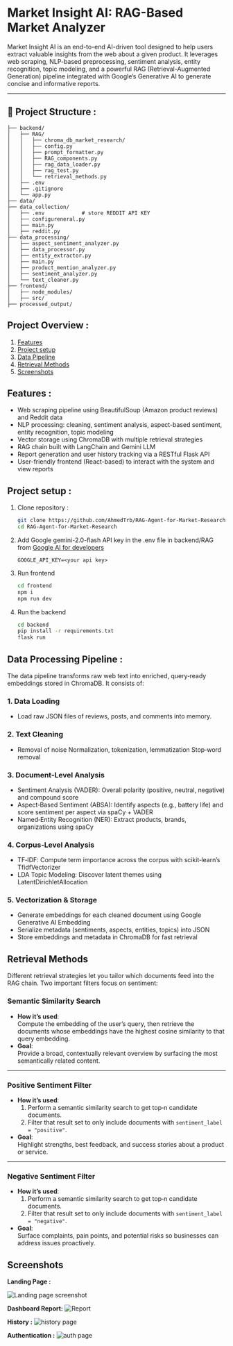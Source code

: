 # Market Insight AI: RAG-Based Market Analyzer

Market Insight AI is an end-to-end AI-driven tool designed to help users extract valuable insights from the web about a given product. It leverages web scraping, NLP-based preprocessing, sentiment analysis, entity recognition, topic modeling, and a powerful RAG (Retrieval-Augmented Generation) pipeline integrated with Google’s Generative AI to generate concise and informative reports.



***

## 📁 Project Structure :
```
├── backend/
│   ├── RAG/
│   │   ├── chroma_db_market_research/
│   │   ├── config.py
│   │   ├── prompt_formatter.py
│   │   ├── RAG_components.py
│   │   ├── rag_data_loader.py
│   │   ├── rag_test.py
│   │   └── retrieval_methods.py
│   ├── .env
│   ├── .gitignore
│   └── app.py
├── data/
├── data_collection/
│   ├── .env            # store REDDIT API KEY
│   ├── configureneral.py
│   ├── main.py
│   ├── reddit.py
├── data_processing/
│   ├── aspect_sentiment_analyzer.py
│   ├── data_processor.py
│   ├── entity_extractor.py
│   ├── main.py
│   ├── product_mention_analyzer.py
│   ├── sentiment_analyzer.py
│   └── text_cleaner.py
├── frontend/
│   ├── node_modules/
│   ├── src/
├── processed_output/
```
## Project Overview :
1. [Features](#features-)
2. [Project setup](#project-setup-)
3. [Data Pipeline](#data-processing-pipeline-)
4. [Retrieval Methods](#retrieval-methods)
5. [Screenshots](#screenshots)


## Features :

-  Web scraping pipeline using BeautifulSoup (Amazon product reviews) and Reddit data 
-  NLP processing: cleaning, sentiment analysis, aspect-based sentiment, entity recognition, topic modeling
-  Vector storage using ChromaDB with multiple retrieval strategies
-  RAG chain built with LangChain and Gemini LLM
-  Report generation and user history tracking via a RESTful Flask API
-  User-friendly frontend (React-based) to interact with the system and view reports

## Project setup :
1. Clone repository :
    ```bash
    git clone https://github.com/AhmedTrb/RAG-Agent-for-Market-Research
    cd RAG-Agent-for-Market-Research
    ```
2. Add Google gemini-2.0-flash API key in the .env file 
in backend/RAG from [Google AI for developers](https://ai.google.dev/gemini-api/docs/api-key)
    ```
    GOOGLE_API_KEY=<your api key>
    ```

3. Run frontend
    ```bash
    cd frontend
    npm i
    npm run dev
    ```

4. Run the backend
    ```bash
    cd backend 
    pip install -r requirements.txt
    flask run
    ```

## Data Processing Pipeline :
The data pipeline transforms raw web text into enriched, query‑ready embeddings stored in ChromaDB. It consists of:

### 1. Data Loading
- Load raw JSON files of reviews, posts, and comments into memory.
### 2. Text Cleaning
- Removal of noise Normalization, tokenization, lemmatization Stop‑word removal

### 3. Document‑Level Analysis
- Sentiment Analysis (VADER): Overall polarity (positive, neutral, negative) and compound score
- Aspect‑Based Sentiment (ABSA): Identify aspects (e.g., battery life) and score sentiment per aspect via spaCy + VADER
- Named‑Entity Recognition (NER): Extract products, brands, organizations using spaCy

### 4. Corpus‑Level Analysis

- TF‑IDF: Compute term importance across the corpus with scikit‑learn’s TfidfVectorizer
- LDA Topic Modeling: Discover latent themes using LatentDirichletAllocation

### 5. Vectorization & Storage

- Generate embeddings for each cleaned document using Google Generative AI Embedding
- Serialize metadata (sentiments, aspects, entities, topics) into JSON
- Store embeddings and metadata in ChromaDB for fast retrieval


## Retrieval Methods
Different retrieval strategies let you tailor which documents feed into the RAG chain. Two important filters focus on sentiment:

### Semantic Similarity Search
- **How it’s used**:  
  Compute the embedding of the user’s query, then retrieve the documents whose embeddings have the highest cosine similarity to that query embedding.  
- **Goal**:  
  Provide a broad, contextually relevant overview by surfacing the most semantically related content.

---

### Positive Sentiment Filter
- **How it’s used**:  
  1. Perform a semantic similarity search to get top‑n candidate documents.  
  2. Filter that result set to only include documents with `sentiment_label = "positive"`.  
- **Goal**:  
  Highlight strengths, best feedback, and success stories about a product or service.

---

### Negative Sentiment Filter
- **How it’s used**:  
  1. Perform a semantic similarity search to get top‑n candidate documents.  
  2. Filter that result set to only include documents with `sentiment_label = "negative"`.  
- **Goal**:  
  Surface complaints, pain points, and potential risks so businesses can address issues proactively.


## Screenshots 

**Landing Page :**

![Landing page screenshot](./assets/landingpage.png)

**Dashboard Report:**
![Report](./assets/report.png)

**History :**
![history page](./assets/history.png)

**Authentication :**
![auth page](./assets/auth.png)
